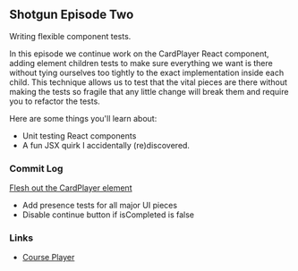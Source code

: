 ## Shotgun Episode Two

Writing flexible component tests.

In this episode we continue work on the CardPlayer React component, adding element children tests to make sure everything we want is there without tying ourselves too tightly to the exact implementation inside each child. This technique allows us to test that the vital pieces are there without making the tests so fragile that any little change will break them and require you to refactor the tests.

Here are some things you'll learn about:

* Unit testing React components
* A fun JSX quirk I accidentally (re)discovered.

### Commit Log

[Flesh out the CardPlayer element](https://github.com/jshomes/course-player/tree/16a426cef25302f970c34fe83d94dd45038fdfbb)

* Add presence tests for all major UI pieces
* Disable continue button if isCompleted is false

### Links

* [Course Player](https://github.com/jshomes/course-player)
